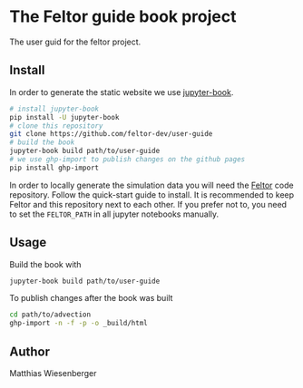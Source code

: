 # The Feltor guide book project

The user guid for the feltor project.

## Install
In order to generate the static website we use
[jupyter-book](https://jupyterbook.org).

```bash
# install jupyter-book
pip install -U jupyter-book
# clone this repository
git clone https://github.com/feltor-dev/user-guide
# build the book
jupyter-book build path/to/user-guide
# we use ghp-import to publish changes on the github pages
pip install ghp-import
```
In order to locally generate the simulation data you will need the
[Feltor](https://github.com/feltor-dev/feltor) code repository.  Follow the
quick-start guide to install.  It is recommended to keep Feltor and this
repository next to each other.  If you prefer not to, you need to set the
`FELTOR_PATH` in all jupyter notebooks manually.

## Usage
Build the book with
```bash
jupyter-book build path/to/user-guide
```
To publish changes after the book was built
```bash
cd path/to/advection
ghp-import -n -f -p -o _build/html
```

## Author
Matthias Wiesenberger
